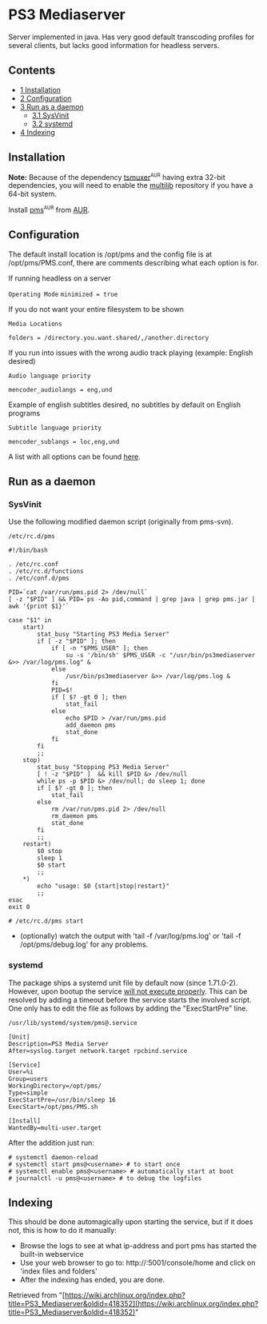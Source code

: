 # PS3 Mediaserver

Server implemented in java. Has very good default transcoding profiles for several clients, but lacks good information for headless servers.

## Contents

*   [1 Installation](#Installation)
*   [2 Configuration](#Configuration)
*   [3 Run as a daemon](#Run_as_a_daemon)
    *   [3.1 SysVinit](#SysVinit)
    *   [3.2 systemd](#systemd)
*   [4 Indexing](#Indexing)

## Installation

**Note:** Because of the dependency [tsmuxer](https://aur.archlinux.org/packages/tsmuxer/)<sup><small>AUR</small></sup> having extra 32-bit dependencies, you will need to enable the [multilib](/index.php/Multilib "Multilib") repository if you have a 64-bit system.

Install [pms](https://aur.archlinux.org/packages/pms/)<sup><small>AUR</small></sup> from [AUR](/index.php/AUR "AUR").

## Configuration

The default install location is /opt/pms and the config file is at /opt/pms/PMS.conf, there are comments describing what each option is for.

If running headless on a server

 `Operating Mode`  `minimized = true` 

If you do not want your entire filesystem to be shown

 `Media Locations` 

```
folders = /directory.you.want.shared/,/another.directory

```

If you run into issues with the wrong audio track playing (example: English desired)

 `Audio language priority` 

```
mencoder_audiolangs = eng,und

```

Example of english subtitles desired, no subtitles by default on English programs

 `Subtitle language priority` 

```
mencoder_sublangs = loc,eng,und

```

A list with all options can be found [here](http://ps3mediaserver.org/forum/viewtopic.php?f=3&t=254&hilit=pms.conf#p15283).

## Run as a daemon

### SysVinit

Use the following modified daemon script (originally from pms-svn).

 `/etc/rc.d/pms` 

```
#!/bin/bash

. /etc/rc.conf
. /etc/rc.d/functions
. /etc/conf.d/pms

PID=`cat /var/run/pms.pid 2> /dev/null`
[ -z "$PID" ] && PID=`ps -Ao pid,command | grep java | grep pms.jar | awk '{print $1}'`

case "$1" in
	start)
		stat_busy "Starting PS3 Media Server"
		if [ -z "$PID" ]; then
			if [ -n "$PMS_USER" ]; then
				su -s '/bin/sh' $PMS_USER -c "/usr/bin/ps3mediaserver &>> /var/log/pms.log" &
			else
				/usr/bin/ps3mediaserver &>> /var/log/pms.log &
			fi
			PID=$!
			if [ $? -gt 0 ]; then
				stat_fail
			else
				echo $PID > /var/run/pms.pid
				add_daemon pms
				stat_done
			fi
		fi
		;;
	stop)
		stat_busy "Stopping PS3 Media Server"
		[ ! -z "$PID" ]  && kill $PID &> /dev/null
		while ps -p $PID &> /dev/null; do sleep 1; done
		if [ $? -gt 0 ]; then
			stat_fail
		else
			rm /var/run/pms.pid 2> /dev/null
			rm_daemon pms
			stat_done
		fi
		;;
	restart)
		$0 stop
		sleep 1
		$0 start
		;;
	*)
		echo "usage: $0 {start|stop|restart}"
		;;
esac
exit 0

```

```
# /etc/rc.d/pms start

```

*   (optionally) watch the output with 'tail -f /var/log/pms.log' or 'tail -f /opt/pms/debug.log' for any problems.

### systemd

The package ships a systemd unit file by default now (since 1.71.0-2). However, upon bootup the service [will not execute properly](http://www.ps3mediaserver.org/forum/viewtopic.php?f=3&t=17992). This can be resolved by adding a timeout before the service starts the involved script. One only has to edit the file as follows by adding the "ExecStartPre" line.

 `/usr/lib/systemd/system/pms@.service` 

```
[Unit]
Description=PS3 Media Server
After=syslog.target network.target rpcbind.service

[Service]
User=%i
Group=users
WorkingDirectory=/opt/pms/
Type=simple
ExecStartPre=/usr/bin/sleep 16
ExecStart=/opt/pms/PMS.sh

[Install]
WantedBy=multi-user.target
```

After the addition just run:

```
# systemctl daemon-reload
# systemctl start pms@<username> # to start once
# systemctl enable pms@<username> # automatically start at boot
# journalctl -u pms@<username> # to debug the logfiles

```

## Indexing

This should be done automagically upon starting the service, but if it does not, this is how to do it manually:

*   Browse the logs to see at what ip-address and port pms has started the built-in webservice
*   Use your web browser to go to: http://<ip-address-of-your-server>:5001/console/home and click on 'index files and folders'
*   After the indexing has ended, you are done.

Retrieved from "[https://wiki.archlinux.org/index.php?title=PS3_Mediaserver&oldid=418352](https://wiki.archlinux.org/index.php?title=PS3_Mediaserver&oldid=418352)"